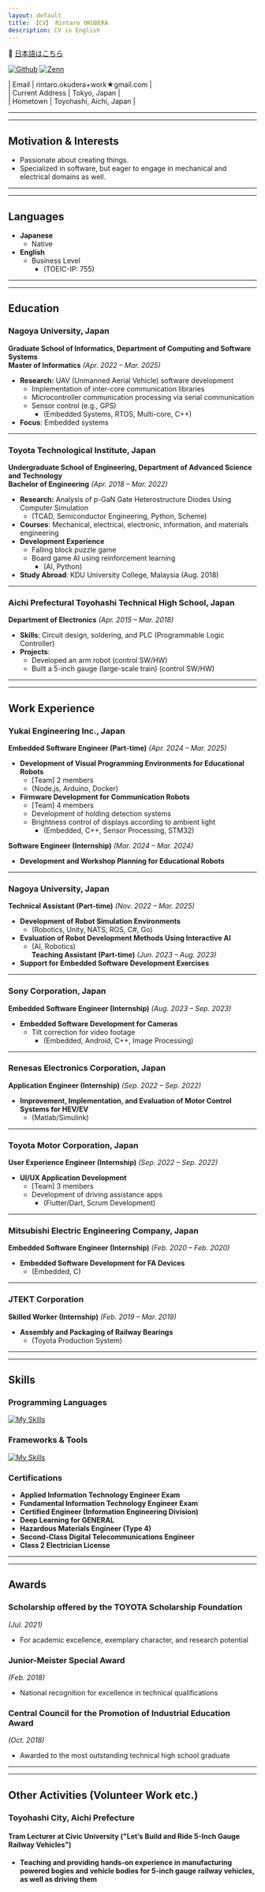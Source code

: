 ```yaml
---
layout: default
title: 【CV】 Rintaro OKUDERA
description: CV in English
---
```


🗾 [日本語はこちら](japanese)

<p>
<a href="https://github.com/RIN-POKO" target="_blank"><img alt="Github" src="https://img.shields.io/badge/RIN-POKO-%2312100E.svg?&style=flat-square&logo=Github&logoColor=white" /></a>
<a href="https://zenn.dev/pokopokoomochi" target="_blank"><img alt="Zenn" src="https://img.shields.io/badge/pokopokoomochi-3EA8FF.svg?&style=flat-square&logo=Zenn&logoColor=white" /></a>
</p>

| Email | rintaro.okudera+work★gmail.com |  
| Current Address | Tokyo, Japan |  
| Hometown | Toyohashi, Aichi, Japan |  

---  
---  

## **Motivation & Interests**

- Passionate about creating things.   
- Specialized in software, but eager to engage in mechanical and electrical domains as well.  

---  
---  

## **Languages**  

- **Japanese**  
  - Native  
- **English**  
  - Business Level  
    - (TOEIC-IP: 755)  

---  
---  

## **Education**  

### **Nagoya University, Japan**  

**Graduate School of Informatics, Department of Computing and Software Systems**  
**Master of Informatics** *(Apr. 2022 – Mar. 2025)*
- **Research:** UAV (Unmanned Aerial Vehicle) software development  
  - Implementation of inter-core communication libraries  
  - Microcontroller communication processing via serial communication  
  - Sensor control (e.g., GPS)  
    - (Embedded Systems, RTOS, Multi-core, C++)  
- **Focus**: Embedded systems  

---  

### **Toyota Technological Institute, Japan**  

**Undergraduate School of Engineering, Department of Advanced Science and Technology**  
**Bachelor of Engineering** *(Apr. 2018 – Mar. 2022)*  
- **Research:** Analysis of p-GaN Gate Heterostructure Diodes Using Computer Simulation  
    - (TCAD, Semiconductor Engineering, Python, Scheme)  
- **Courses**: Mechanical, electrical, electronic, information, and materials engineering  
- **Development Experience**  
  - Falling block puzzle game  
  - Board game AI using reinforcement learning  
    - (AI, Python)  
- **Study Abroad**: KDU University College, Malaysia (Aug. 2018)  

---  

### **Aichi Prefectural Toyohashi Technical High School, Japan**  

**Department of Electronics** *(Apr. 2015 – Mar. 2018)*  
- **Skills**: Circuit design, soldering, and PLC (Programmable Logic Controller)  
- **Projects**:  
  - Developed an arm robot (control SW/HW)  
  - Built a 5-inch gauge (large-scale train) (control SW/HW)  

---  
---  

## Work Experience  

### **Yukai Engineering Inc., Japan** 

**Embedded Software Engineer (Part-time)** *(Apr. 2024 – Mar. 2025)*  
- **Development of Visual Programming Environments for Educational Robots**  
  - [Team] 2 members  
  - (Node.js, Arduino, Docker)  
- **Firmware Development for Communication Robots**  
  - [Team] 4 members  
  - Development of holding detection systems  
  - Brightness control of displays according to ambient light  
    - (Embedded, C++, Sensor Processing, STM32)  

**Software Engineer (Internship)** *(Mar. 2024 – Mar. 2024)*  
- **Development and Workshop Planning for Educational Robots**  

---  

### **Nagoya University, Japan**  

**Technical Assistant (Part-time)** *(Nov. 2022 – Mar. 2025)*  
- **Development of Robot Simulation Environments**  
  - (Robotics, Unity, NATS, ROS, C#, Go)  
- **Evaluation of Robot Development Methods Using Interactive AI**  
  - (AI, Robotics)  
**Teaching Assistant (Part-time)** *(Jun. 2023 – Aug. 2023)*  
- **Support for Embedded Software Development Exercises**  

---  

### **Sony Corporation, Japan** 

**Embedded Software Engineer (Internship)** *(Aug. 2023 – Sep. 2023)*  
- **Embedded Software Development for Cameras**  
  - Tilt correction for video footage  
    - (Embedded, Android, C++, Image Processing)  

---  

### **Renesas Electronics Corporation, Japan** 

**Application Engineer (Internship)** *(Sep. 2022 – Sep. 2022)*  
- **Improvement, Implementation, and Evaluation of Motor Control Systems for HEV/EV**  
  - (Matlab/Simulink)  

---  

### **Toyota Motor Corporation, Japan**  

**User Experience Engineer (Internship)** *(Sep. 2022 – Sep. 2022)*  
- **UI/UX Application Development**  
  - [Team] 3 members  
  - Development of driving assistance apps  
    - (Flutter/Dart, Scrum Development)  

---  

### **Mitsubishi Electric Engineering Company, Japan**  

**Embedded Software Engineer (Internship)** *(Feb. 2020 – Feb. 2020)*  
- **Embedded Software Development for FA Devices**  
  - (Embedded, C)  

---  

### **JTEKT Corporation**  

**Skilled Worker (Internship)** *(Feb. 2019 – Mar. 2019)*  
- **Assembly and Packaging of Railway Bearings**  
  - (Toyota Production System)  

---  
---  

## **Skills**  

### **Programming Languages**  

[![My Skills](https://skillicons.dev/icons?i=c,cs,cpp,go,py)](https://skillicons.dev)  

### **Frameworks & Tools**  

[![My Skills](https://skillicons.dev/icons?i=docker,flutter,git,ros,unity)](https://skillicons.dev)  

### **Certifications**  

- **Applied Information Technology Engineer Exam**  
- **Fundamental Information Technology Engineer Exam**  
- **Certified Engineer (Information Engineering Division)**  
- **Deep Learning for GENERAL**  
- **Hazardous Materials Engineer (Type 4)**  
- **Second-Class Digital Telecommunications Engineer**  
- **Class 2 Electrician License**  

---  
---  

## **Awards**  

### Scholarship offered by the TOYOTA Scholarship Foundation
*(Jul. 2021)*  

- For academic excellence, exemplary character, and research potential  

### Junior-Meister Special Award  
*(Feb. 2018)*  

- National recognition for excellence in technical qualifications  

### Central Council for the Promotion of Industrial Education Award  
*(Oct. 2018)*  

- Awarded to the most outstanding technical high school graduate  

---  
---  

## **Other Activities (Volunteer Work etc.)**

### Toyohashi City, Aichi Prefecture  

#### Tram Lecturer at Civic University ("Let’s Build and Ride 5-Inch Gauge Railway Vehicles")  

- **Teaching and providing hands-on experience in manufacturing powered bogies and vehicle bodies for 5-inch gauge railway vehicles, as well as driving them**  
